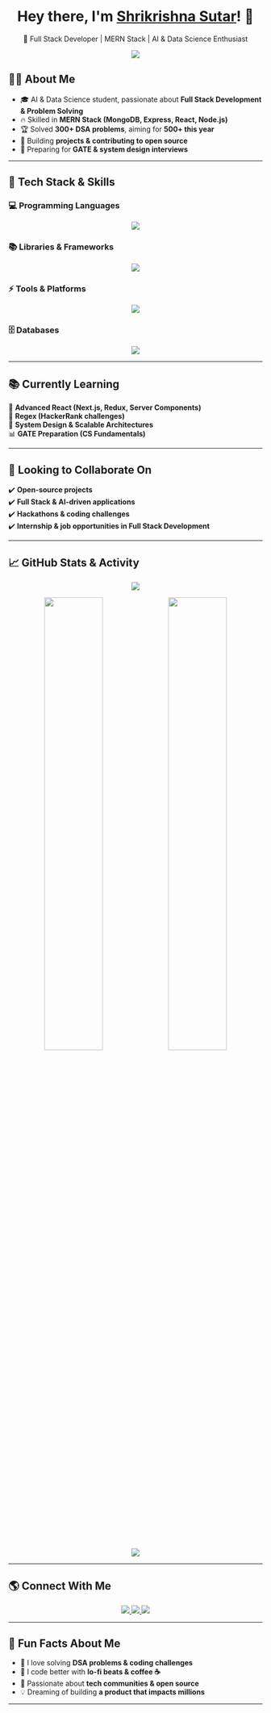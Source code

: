 <h1 align="center">  
  Hey there, I'm <a href="https://github.com/Skrishna0703">Shrikrishna Sutar</a>! 👋  
</h1>  

<p align="center">
  🚀 Full Stack Developer | MERN Stack | AI & Data Science Enthusiast  
</p>

<p align="center">
  <img src="https://readme-typing-svg.herokuapp.com?font=Fira+Code&size=22&pause=1000&color=00C7E6&center=true&vCenter=true&width=600&lines=Full+Stack+Web+Developer;Competitive+Programmer;AI+and+DS+Enthusiast;Lifelong+Learner;Open+Source+Contributor" />  
</p>  




## 👨‍💻 **About Me**  

- 🎓 AI & Data Science student, passionate about **Full Stack Development & Problem Solving**  
- 🔥 Skilled in **MERN Stack (MongoDB, Express, React, Node.js)**  
- 🏆 Solved **300+ DSA problems**, aiming for **500+ this year**  
- 🚀 Building **projects & contributing to open source**  
- 🎯 Preparing for **GATE & system design interviews**  

---

## 🚀 **Tech Stack & Skills**  

### 💻 **Programming Languages**  
<p align="center">  
  <img src="https://skillicons.dev/icons?i=cpp,html,css,php,java,python" />  
</p>  

### 📚 **Libraries & Frameworks**  
<p align="center">  
  <img src="https://skillicons.dev/icons?i=js,nodejs,vite,react,bootstrap,express,tailwind" />  
</p>  

### ⚡ **Tools & Platforms**  
<p align="center">  
  <img src="https://skillicons.dev/icons?i=git,vscode,github,postman,androidstudio,wordpress" />  
</p>  

### 🗄 **Databases**  
<p align="center">  
  <img src="https://skillicons.dev/icons?i=mysql,mongodb,firebase" />  
</p>  

---

## 📚 **Currently Learning**  
🎯 **Advanced React (Next.js, Redux, Server Components)**  
📌 **Regex (HackerRank challenges)**  
🚀 **System Design & Scalable Architectures**  
📊 **GATE Preparation (CS Fundamentals)**  

---

## 🤝 **Looking to Collaborate On**  
✔️ **Open-source projects**  
✔️ **Full Stack & AI-driven applications**  
✔️ **Hackathons & coding challenges**  
✔️ **Internship & job opportunities in Full Stack Development**  

---

## 📈 **GitHub Stats & Activity**  

<p align="center">
  <img src="https://github-profile-trophy.vercel.app/?username=Skrishna0703&theme=radical&no-frame=true&row=1&column=7" />
</p>

<p align="center">
  <img width="48%" src="https://github-readme-streak-stats.herokuapp.com/?user=Skrishna0703&theme=tokyonight" />
  <img width="48%" src="https://github-readme-stats.vercel.app/api?username=Skrishna0703&show_icons=true&theme=tokyonight&count_private=true" />
</p>

<p align="center">
  <img src="https://github-readme-activity-graph.vercel.app/graph?username=Skrishna0703&theme=react-dark&hide_border=true" />
</p>

---

## 🌎 **Connect With Me**  
<p align="center">
  <a href="www.linkedin.com/in/shrikrishna-sutar-3b601524b" target="_blank">
    <img src="https://img.shields.io/badge/LinkedIn-0A66C2?style=for-the-badge&logo=linkedin&logoColor=white" />
  </a>
  <a href="mailto:shrikrishnasutar0703@gmail.com">
    <img src="https://img.shields.io/badge/Email-D14836?style=for-the-badge&logo=gmail&logoColor=white" />
  </a>
  <a href="https://github.com/Skrishna0703" target="_blank">
    <img src="https://img.shields.io/badge/GitHub-181717?style=for-the-badge&logo=github&logoColor=white" />
  </a>
</p>

---

## 🎉 **Fun Facts About Me**  
- 🧩 I love solving **DSA problems & coding challenges**  
- 🎵 I code better with **lo-fi beats & coffee ☕**  
- 🌟 Passionate about **tech communities & open source**  
- 💡 Dreaming of building **a product that impacts millions**  

---

